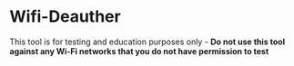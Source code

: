 # Wifi-Deauther
This tool is for testing and education purposes only - <b>Do not use this tool against any Wi-Fi networks that you do not have permission to test</b>

